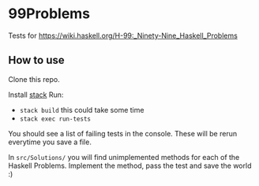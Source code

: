 # 99Problems
Tests for https://wiki.haskell.org/H-99:_Ninety-Nine_Haskell_Problems

## How to use
Clone this repo.

Install [stack](http://docs.haskellstack.org/en/stable/README.html)
Run:
* `stack build` this could take some time
* `stack exec run-tests`

You should see a list of failing tests in the console.  These will be rerun everytime you save a file.

In `src/Solutions/` you will find unimplemented methods for each of the Haskell Problems.  Implement the method, pass the test and save the world :)

